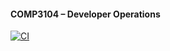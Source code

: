  #### COMP3104 – Developer Operations


[![CI](https://github.com/mehmetemindemi/COMP3104/actions/workflows/ci.yml/badge.svg)](https://github.com/mehmetemindemi/COMP3104/actions/workflows/ci.yml)
